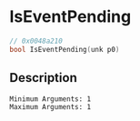 # IsEventPending
```c
// 0x0048a210
bool IsEventPending(unk p0)
```
## Description
```
Minimum Arguments: 1
Maximum Arguments: 1
```
